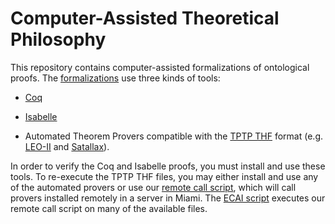 Computer-Assisted Theoretical Philosophy
========================================

This repository contains 
computer-assisted formalizations 
of ontological proofs. 
The [formalizations](https://github.com/FormalTheology/GoedelGod/tree/master/Formalizations) 
use three kinds of tools:

* [Coq](http://coq.inria.fr/)

* [Isabelle](https://isabelle.in.tum.de/)

* Automated Theorem Provers compatible with the 
[TPTP THF](http://www.cs.miami.edu/~tptp/TPTP/Proposals/THF.html) 
format (e.g. 
[LEO-II](http://page.mi.fu-berlin.de/cbenzmueller/leo/) and 
[Satallax](https://mathgate.info/cebrown/satallax/)).

In order to verify the Coq and Isabelle proofs, 
you must install and use these tools. 
To re-execute the TPTP THF files, 
you may either install and use any of the automated provers 
or use our [remote call script](https://github.com/FormalTheology/GoedelGod/blob/master/Formalizations/THF/call_tptp.sh), 
which will call provers installed remotely in a server in Miami. 
The [ECAI script](https://github.com/FormalTheology/GoedelGod/blob/master/Formalizations/THF/Run_ECAI2014_Experiments.sh) 
executes our remote call script on many of the available files.